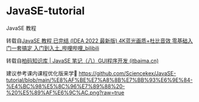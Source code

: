 # JavaSE-tutorial
JavaSE 教程

转载自[JavaSE 教程 已完结 (IDEA 2022 最新版) 4K蓝光画质+杜比音效 零基础入门一套搞定 入门到入土_哔哩哔哩_bilibili](https://www.bilibili.com/video/BV1YP4y1o75f/)

转载自[柏码知识库 | JavaSE 笔记（八）GUI程序开发 (itbaima.cn)](https://www.itbaima.cn/document/qs7gqok56gzc6idr)

建议参考课内课程优化版来学🤔
https://github.com/Sciencekex/JavaSE-tutorial/blob/main/%E8%AF%BE%E7%A8%8B%E7%BB%93%E6%9E%84-%E4%BC%98%E5%8C%96%E7%89%88%20-%20%E5%89%AF%E6%9C%AC.png?raw=true
